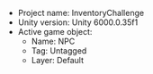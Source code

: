 <!-- UNITY CODE ASSIST INSTRUCTIONS START -->
- Project name: InventoryChallenge
- Unity version: Unity 6000.0.35f1
- Active game object:
  - Name: NPC
  - Tag: Untagged
  - Layer: Default
<!-- UNITY CODE ASSIST INSTRUCTIONS END -->